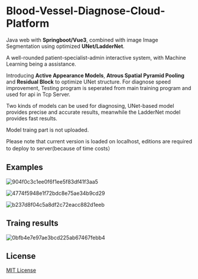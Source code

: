 # Blood-Vessel-Diagnose-Cloud-Platform

Java web with **Springboot/Vue3**, combined with image Image Segmentation using optimized **UNet/LadderNet**.

A well-rounded patient-specialist-admin interactive system, with Machine Learning being a assistance.

Introducing **Active Appearance Models**, **Atrous Spatial Pyramid Pooling** and **Residual Block** to optimize UNet structure. For diagnose speed improvement, Testing program is seperated from main training program and used for api in Tcp Server.

Two kinds of models can be used for diagnosing, UNet-based model provides precise and accurate results, meanwhile the LadderNet model provides fast results.

Model traing part is not uploaded.

Please note that current version is loaded on localhost, editions are required to deploy to server(because of time costs）


## Examples

![904f0c3c1ee0f6f1ee5f83df41f3aa5](https://user-images.githubusercontent.com/113314216/189703235-ce28b50e-f4a5-4c4d-ad6a-aa36f741a9ae.png)

![4774f5948e1f72bdc8e75ae34b9cd29](https://user-images.githubusercontent.com/113314216/189703257-bd5388fc-0746-4374-81b6-e8c4b53dbc82.png)

![b237d8f04c5a8df2c72eacc882d1eeb](https://user-images.githubusercontent.com/113314216/189703279-6b75ecef-8a06-4030-afb8-fcfc1023926d.png)


## Traing results

![0bfb4e7e97ae3bcd225ab67467febb4](https://user-images.githubusercontent.com/113314216/189703353-1f1ce2d1-0239-4749-9603-1488dd8f23bf.png)

## License

[MIT License](..\LICENSE)

